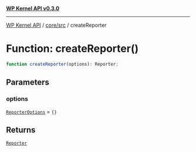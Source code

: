 [**WP Kernel API v0.3.0**](../../../README.md)

---

[WP Kernel API](../../../README.md) / [core/src](../README.md) / createReporter

# Function: createReporter()

```ts
function createReporter(options): Reporter;
```

## Parameters

### options

[`ReporterOptions`](../type-aliases/ReporterOptions.md) = `{}`

## Returns

[`Reporter`](../type-aliases/Reporter.md)
